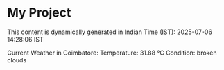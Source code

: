 # My Project

This content is dynamically generated in Indian Time (IST): 2025-07-06 14:28:06 IST


Current Weather in Coimbatore:
Temperature: 31.88 °C
Condition: broken clouds
